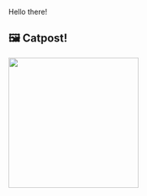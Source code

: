 Hello there!



## 🖼️ Catpost!

<sub>
    <img src="https://cdn2.thecatapi.com/images/YrIpbACFO.jpg" height="256">
</sub>

